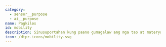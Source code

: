 ```yaml
---
category:
  - sensor__purpose
  - ai__purpose
name: Pagkilos
id: mobility
description: Sinusuportahan kung paano gumagalaw ang mga tao at materyales.
icon: /dtpr-icons/mobility.svg
---
```


